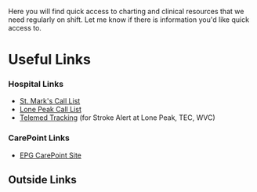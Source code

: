 Here you will find quick access to charting and clinical resources that we need regularly on shift. Let me know if there is information you'd like quick access to.

# Useful Links

### Hospital Links
- [St. Mark's Call List](https://www.hcaphysicianscheduler.com/PhysicianScheduler.App/OpenLinkOnCallNow/Index?facId=217)
- [Lone Peak Call List](https://www.hcaphysicianscheduler.com/PhysicianScheduler.App/OpenLinkOnCallNow/Index?facId=214)
- [Telemed Tracking](https://hcamtn.com/) (for Stroke Alert at Lone Peak, TEC, WVC)

### CarePoint Links
- [EPG CarePoint Site](https://sites.google.com/d/18o0a4Updad78VI3pgnHwGgpDlnftdpUU/p/1QGZZ-qVv99gRJwjyFHiaqq72lvonfKgz/edit)

## Outside Links